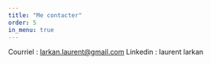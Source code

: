 ```yaml
---
title: "Me contacter"
order: 5
in_menu: true
---
```

Courriel : larkan.laurent@gmail.com
Linkedin : laurent larkan 